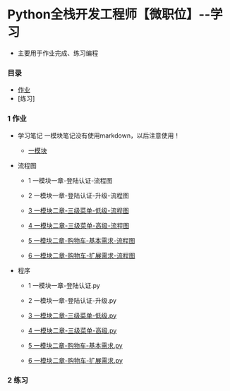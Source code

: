 # Python全栈开发工程师【微职位】--学习
* 主要用于作业完成、练习编程
### 目录
- [作业](https://github.com/fljcn/Python-51cto/tree/master/1%E4%BD%9C%E4%B8%9A)
- [练习]

### 1 作业
* 学习笔记    一模块笔记没有使用markdown，以后注意使用！
    * [一模块](https://note.youdao.com/share/?id=a7e4cacb591850cf284c88545eb88b4d&type=notebook#/)
* 流程图    
    * 1 一模块一章-登陆认证-流程图
    * 2 一模块一章-登陆认证-升级-流程图

    * [3 一模块二章-三级菜单-低级-流程图](https://github.com/fljcn/Python-51cto/blob/master/1%E4%BD%9C%E4%B8%9A/3%20%E4%B8%80%E6%A8%A1%E5%9D%97%E4%BA%8C%E7%AB%A0-%E4%B8%89%E7%BA%A7%E8%8F%9C%E5%8D%95-%E4%BD%8E%E7%BA%A7-%E6%B5%81%E7%A8%8B%E5%9B%BE.jpg)
    * [4 一模块二章-三级菜单-高级-流程图](https://github.com/fljcn/Python-51cto/blob/master/1%E4%BD%9C%E4%B8%9A/4%20%E4%B8%80%E6%A8%A1%E5%9D%97%E4%BA%8C%E7%AB%A0-%E4%B8%89%E7%BA%A7%E8%8F%9C%E5%8D%95-%E9%AB%98%E7%BA%A7-%E6%B5%81%E7%A8%8B%E5%9B%BE.jpg)
    * [5 一模块二章-购物车-基本需求-流程图](https://github.com/fljcn/Python-51cto/blob/master/1%E4%BD%9C%E4%B8%9A/5%20%E4%B8%80%E6%A8%A1%E5%9D%97%E4%BA%8C%E7%AB%A0-%E8%B4%AD%E7%89%A9%E8%BD%A6-%E5%9F%BA%E6%9C%AC%E9%9C%80%E6%B1%82-%E6%B5%81%E7%A8%8B%E5%9B%BE.jpg)
    * [6 一模块二章-购物车-扩展需求-流程图](https://github.com/fljcn/Python-51cto/blob/master/1%E4%BD%9C%E4%B8%9A/6%20%E4%B8%80%E6%A8%A1%E5%9D%97%E4%BA%8C%E7%AB%A0-%E8%B4%AD%E7%89%A9%E8%BD%A6-%E6%89%A9%E5%B1%95%E9%9C%80%E6%B1%82-%E6%B5%81%E7%A8%8B%E5%9B%BE.jpg)
        
* 程序
    * 1 一模块一章-登陆认证.py  
    * 2 一模块一章-登陆认证-升级.py

    * [3 一模块二章-三级菜单-低级.py](https://github.com/fljcn/Python-51cto/blob/master/1%E4%BD%9C%E4%B8%9A/3%20%E4%B8%80%E6%A8%A1%E5%9D%97%E4%BA%8C%E7%AB%A0-%E4%B8%89%E7%BA%A7%E8%8F%9C%E5%8D%95-%E4%BD%8E%E7%BA%A7.py)
    * [4 一模块二章-三级菜单-高级.py](https://github.com/fljcn/Python-51cto/blob/master/1%E4%BD%9C%E4%B8%9A/4%20%E4%B8%80%E6%A8%A1%E5%9D%97%E4%BA%8C%E7%AB%A0-%E4%B8%89%E7%BA%A7%E8%8F%9C%E5%8D%95-%E9%AB%98%E7%BA%A7.py)
    * [5 一模块二章-购物车-基本需求.py](https://github.com/fljcn/Python-51cto/blob/master/1%E4%BD%9C%E4%B8%9A/5%20%E4%B8%80%E6%A8%A1%E5%9D%97%E4%BA%8C%E7%AB%A0-%E8%B4%AD%E7%89%A9%E8%BD%A6-%E5%9F%BA%E6%9C%AC%E9%9C%80%E6%B1%82.py)
    * [6 一模块二章-购物车-扩展需求.py](https://github.com/fljcn/Python-51cto/blob/master/1%E4%BD%9C%E4%B8%9A/6%20%E4%B8%80%E6%A8%A1%E5%9D%97%E4%BA%8C%E7%AB%A0-%E8%B4%AD%E7%89%A9%E8%BD%A6-%E6%89%A9%E5%B1%95%E9%9C%80%E6%B1%82.py)


### 2 练习

